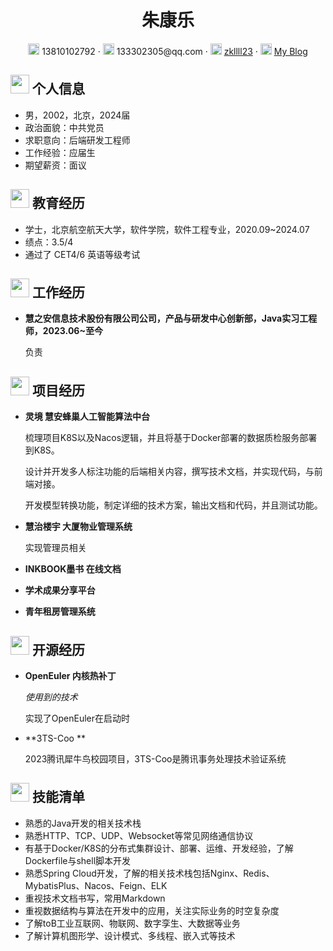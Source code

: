  <center>
     <h1>朱康乐</h1>
     <div>
         <span>
             <img src="assets/phone-solid.svg" width="18px">
             13810102792
         </span>
         ·
         <span>
             <img src="assets/envelope-solid.svg" width="18px">
             133302305@qq.com
         </span>
         ·
         <span>
             <img src="assets/github-brands.svg" width="18px">
             <a href="https://github.com/zkllll23">zkllll23</a>
         </span>
         ·
         <span>
             <img src="assets/rss-solid.svg" width="18px">
             <a href="https://zkllll.com">My Blog</a>
         </span>
     </div>
 </center>

 ## <img src="assets/info-circle-solid.svg" width="30px"> 个人信息 

 - 男，2002，北京，2024届
 - 政治面貌：中共党员
 - 求职意向：后端研发工程师
 - 工作经验：应届生
 - 期望薪资：面议

## <img src="assets/graduation-cap-solid.svg" width="30px"> 教育经历

- 学士，北京航空航天大学，软件学院，软件工程专业，2020.09~2024.07
- 绩点：3.5/4
- 通过了 CET4/6 英语等级考试

## <img src="assets/briefcase-solid.svg" width="30px"> 工作经历

- **慧之安信息技术股份有限公司公司，产品与研发中心创新部，Java实习工程师，2023.06~至今**

   负责

## <img src="assets/project-diagram-solid.svg" width="30px"> 项目经历

- **灵境 慧安蜂巢人工智能算法中台**

  梳理项目K8S以及Nacos逻辑，并且将基于Docker部署的数据质检服务部署到K8S。

  设计并开发多人标注功能的后端相关内容，撰写技术文档，并实现代码，与前端对接。
  
  开发模型转换功能，制定详细的技术方案，输出文档和代码，并且测试功能。
  
- **慧治楼宇 大厦物业管理系统**

  实现管理员相关
  
- **INKBOOK墨书 在线文档**

  

- **学术成果分享平台**

  

- **青年租房管理系统**

  
## <img src="assets/project-diagram-solid.svg" width="30px"> 开源经历

- **OpenEuler 内核热补丁**

  *使用到的技术*

  实现了OpenEuler在启动时
  
- **3TS-Coo **

  2023腾讯犀牛鸟校园项目，3TS-Coo是腾讯事务处理技术验证系统

## <img src="assets/tools-solid.svg" width="30px"> 技能清单

- 熟悉的Java开发的相关技术栈
- 熟悉HTTP、TCP、UDP、Websocket等常见网络通信协议
- 有基于Docker/K8S的分布式集群设计、部署、运维、开发经验，了解Dockerfile与shell脚本开发
- 熟悉Spring Cloud开发，了解的相关技术栈包括Nginx、Redis、MybatisPlus、Nacos、Feign、ELK
- 重视技术文档书写，常用Markdown
- 重视数据结构与算法在开发中的应用，关注实际业务的时空复杂度
- 了解toB工业互联网、物联网、数字孪生、大数据等业务
- 了解计算机图形学、设计模式、多线程、嵌入式等技术
